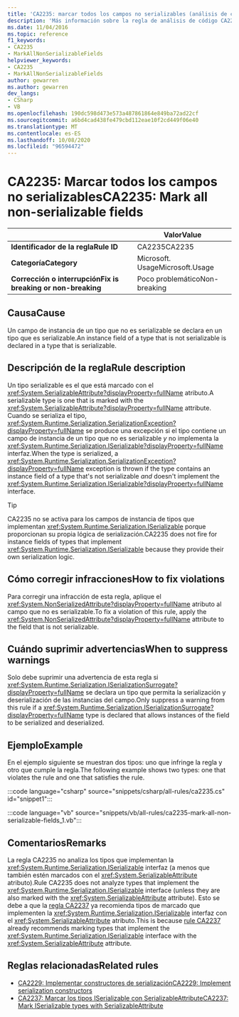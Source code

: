 ```yaml
---
title: 'CA2235: marcar todos los campos no serializables (análisis de código)'
description: 'Más información sobre la regla de análisis de código CA2235: marcar todos los campos no serializables'
ms.date: 11/04/2016
ms.topic: reference
f1_keywords:
- CA2235
- MarkAllNonSerializableFields
helpviewer_keywords:
- CA2235
- MarkAllNonSerializableFields
author: gewarren
ms.author: gewarren
dev_langs:
- CSharp
- VB
ms.openlocfilehash: 190dc598d473e573a487861864e849ba72ad22cf
ms.sourcegitcommit: a6bd4cad438fe479cbd112eae10f2cd449f06e40
ms.translationtype: MT
ms.contentlocale: es-ES
ms.lasthandoff: 10/08/2020
ms.locfileid: "96594472"
---
```

# <a name="ca2235-mark-all-non-serializable-fields"></a><span data-ttu-id="00b4d-103">CA2235: Marcar todos los campos no serializables</span><span class="sxs-lookup"><span data-stu-id="00b4d-103">CA2235: Mark all non-serializable fields</span></span>

| | <span data-ttu-id="00b4d-104">Valor</span><span class="sxs-lookup"><span data-stu-id="00b4d-104">Value</span></span> |
|-|-|
| <span data-ttu-id="00b4d-105">**Identificador de la regla**</span><span class="sxs-lookup"><span data-stu-id="00b4d-105">**Rule ID**</span></span> |<span data-ttu-id="00b4d-106">CA2235</span><span class="sxs-lookup"><span data-stu-id="00b4d-106">CA2235</span></span>|
| <span data-ttu-id="00b4d-107">**Categoría**</span><span class="sxs-lookup"><span data-stu-id="00b4d-107">**Category**</span></span> |<span data-ttu-id="00b4d-108">Microsoft. Usage</span><span class="sxs-lookup"><span data-stu-id="00b4d-108">Microsoft.Usage</span></span>|
| <span data-ttu-id="00b4d-109">**Corrección o interrupción**</span><span class="sxs-lookup"><span data-stu-id="00b4d-109">**Fix is breaking or non-breaking**</span></span> |<span data-ttu-id="00b4d-110">Poco problemático</span><span class="sxs-lookup"><span data-stu-id="00b4d-110">Non-breaking</span></span>|

## <a name="cause"></a><span data-ttu-id="00b4d-111">Causa</span><span class="sxs-lookup"><span data-stu-id="00b4d-111">Cause</span></span>

<span data-ttu-id="00b4d-112">Un campo de instancia de un tipo que no es serializable se declara en un tipo que es serializable.</span><span class="sxs-lookup"><span data-stu-id="00b4d-112">An instance field of a type that is not serializable is declared in a type that is serializable.</span></span>

## <a name="rule-description"></a><span data-ttu-id="00b4d-113">Descripción de la regla</span><span class="sxs-lookup"><span data-stu-id="00b4d-113">Rule description</span></span>

<span data-ttu-id="00b4d-114">Un tipo serializable es el que está marcado con el <xref:System.SerializableAttribute?displayProperty=fullName> atributo.</span><span class="sxs-lookup"><span data-stu-id="00b4d-114">A serializable type is one that is marked with the <xref:System.SerializableAttribute?displayProperty=fullName> attribute.</span></span> <span data-ttu-id="00b4d-115">Cuando se serializa el tipo, <xref:System.Runtime.Serialization.SerializationException?displayProperty=fullName> se produce una excepción si el tipo contiene un campo de instancia de un tipo que no es serializable *y* no implementa la <xref:System.Runtime.Serialization.ISerializable?displayProperty=fullName> interfaz.</span><span class="sxs-lookup"><span data-stu-id="00b4d-115">When the type is serialized, a <xref:System.Runtime.Serialization.SerializationException?displayProperty=fullName> exception is thrown if the type contains an instance field of a type that's not serializable *and* doesn't implement the <xref:System.Runtime.Serialization.ISerializable?displayProperty=fullName> interface.</span></span>

> [!TIP]
> <span data-ttu-id="00b4d-116">CA2235 no se activa para los campos de instancia de tipos que implementan <xref:System.Runtime.Serialization.ISerializable> porque proporcionan su propia lógica de serialización.</span><span class="sxs-lookup"><span data-stu-id="00b4d-116">CA2235 does not fire for instance fields of types that implement <xref:System.Runtime.Serialization.ISerializable> because they provide their own serialization logic.</span></span>

## <a name="how-to-fix-violations"></a><span data-ttu-id="00b4d-117">Cómo corregir infracciones</span><span class="sxs-lookup"><span data-stu-id="00b4d-117">How to fix violations</span></span>

<span data-ttu-id="00b4d-118">Para corregir una infracción de esta regla, aplique el <xref:System.NonSerializedAttribute?displayProperty=fullName> atributo al campo que no es serializable.</span><span class="sxs-lookup"><span data-stu-id="00b4d-118">To fix a violation of this rule, apply the <xref:System.NonSerializedAttribute?displayProperty=fullName> attribute to the field that is not serializable.</span></span>

## <a name="when-to-suppress-warnings"></a><span data-ttu-id="00b4d-119">Cuándo suprimir advertencias</span><span class="sxs-lookup"><span data-stu-id="00b4d-119">When to suppress warnings</span></span>

<span data-ttu-id="00b4d-120">Solo debe suprimir una advertencia de esta regla si <xref:System.Runtime.Serialization.ISerializationSurrogate?displayProperty=fullName> se declara un tipo que permita la serialización y deserialización de las instancias del campo.</span><span class="sxs-lookup"><span data-stu-id="00b4d-120">Only suppress a warning from this rule if a <xref:System.Runtime.Serialization.ISerializationSurrogate?displayProperty=fullName> type is declared that allows instances of the field to be serialized and deserialized.</span></span>

## <a name="example"></a><span data-ttu-id="00b4d-121">Ejemplo</span><span class="sxs-lookup"><span data-stu-id="00b4d-121">Example</span></span>

<span data-ttu-id="00b4d-122">En el ejemplo siguiente se muestran dos tipos: uno que infringe la regla y otro que cumple la regla.</span><span class="sxs-lookup"><span data-stu-id="00b4d-122">The following example shows two types: one that violates the rule and one that satisfies the rule.</span></span>

:::code language="csharp" source="snippets/csharp/all-rules/ca2235.cs" id="snippet1":::

:::code language="vb" source="snippets/vb/all-rules/ca2235-mark-all-non-serializable-fields_1.vb":::

## <a name="remarks"></a><span data-ttu-id="00b4d-123">Comentarios</span><span class="sxs-lookup"><span data-stu-id="00b4d-123">Remarks</span></span>

<span data-ttu-id="00b4d-124">La regla CA2235 no analiza los tipos que implementan la <xref:System.Runtime.Serialization.ISerializable> interfaz (a menos que también estén marcados con el <xref:System.SerializableAttribute> atributo).</span><span class="sxs-lookup"><span data-stu-id="00b4d-124">Rule CA2235 does not analyze types that implement the <xref:System.Runtime.Serialization.ISerializable> interface (unless they are also marked with the <xref:System.SerializableAttribute> attribute).</span></span> <span data-ttu-id="00b4d-125">Esto se debe a que la [regla CA2237](ca2237.md) ya recomienda tipos de marcado que implementen la <xref:System.Runtime.Serialization.ISerializable> interfaz con el <xref:System.SerializableAttribute> atributo.</span><span class="sxs-lookup"><span data-stu-id="00b4d-125">This is because [rule CA2237](ca2237.md) already recommends marking types that implement the <xref:System.Runtime.Serialization.ISerializable> interface with the <xref:System.SerializableAttribute> attribute.</span></span>

## <a name="related-rules"></a><span data-ttu-id="00b4d-126">Reglas relacionadas</span><span class="sxs-lookup"><span data-stu-id="00b4d-126">Related rules</span></span>

- [<span data-ttu-id="00b4d-127">CA2229: Implementar constructores de serialización</span><span class="sxs-lookup"><span data-stu-id="00b4d-127">CA2229: Implement serialization constructors</span></span>](ca2229.md)
- [<span data-ttu-id="00b4d-128">CA2237: Marcar los tipos ISerializable con SerializableAttribute</span><span class="sxs-lookup"><span data-stu-id="00b4d-128">CA2237: Mark ISerializable types with SerializableAttribute</span></span>](ca2237.md)
